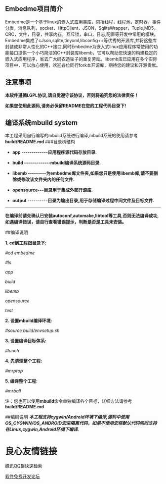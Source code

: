 ## Embedme项目简介
Embedme是一个基于linux的嵌入式应用类库，包括线程，线程池，定时器，事件分发，消息队列，socket，HttpClient，JSON，SqliteWrapper，Tuple,MD5，CRC，文件，目录，共享内存，互斥锁，串口，日志,配置等开发中常用的模块。Embedme集成了cJson,sqlite,tinyxml,libconfig++等优秀的开源库,并将这些库封装成非常人性化的C++接口,同时Embedme为嵌入式linux应用程序常使用的功能接口提供一个小巧简洁的C++封装库libemb，它可以帮助您快速的构建稳定的嵌入式应用程序，省去广大码农造轮子的重复劳动。libemb库已应用在多个实际项目中，可以放心使用，欢迎各位同行fork本开源库，期待您的建议和开源贡献。
## 注意事项
**本软件遵循LGPL协议,请自觉遵守该协议，否则将追究您的法律责任！**

**如果您使用此源码,请务必保留README在您的工程代码目录下!**
## 编译系统mbuild system
本工程采用自行编写的mbuild系统进行编译,mbuild系统的使用请参考**build/README.md**
###目录树结构

* **app 	-------------应用程序源代码存放目录.**

* **build 	-------------mbuild编译系统源码目录.**

* **libemb ---------为embedme库文件夹,如果您只是使用libemb库,请不要删除或修改该文件夹内的任何文件.**

* **opensource---目录用于集成外部开源库.**

* **output	----------目录为输出目录,用于存储编译过程中间文件及目标文件.**

		
---------------------------------------------------------------------
**在编译前请先确认已安装autoconf,automake,libtool等工具,否则无法编译成功,如遇编译错误，请自行查看错误提示，判断是否是工具未安装。**

##编译说明

**1. cd到工程跟目录下:**

*#cd embedme*

*#ls*

*app*

*build*

*libemb*

*opensource*

*test*

**2. 设置mbuild编译环境:**

*#source build/envsetup.sh*

**3. 设置编译目标体系:**

*#lunch*

**4. 先清理整个工程:**

*#mrprop*

**5. 编译整个工程:**

*#mrball*

注：您也可以使用**mbuild**命令单独编译各个目标，详细方法请参考**build/README.md**

##编码说明
***本工程支持cygwin/Android环境下编译,源码中使用OS_CYGWIN/OS_ANDROID宏来隔离代码，如果不使用宏将默认代码同时支持在Linux,cygwin,Android环境下编译.***

 # 良心友情链接

[腾讯QQ群快速检索](http://u.720life.cn/s/8cf73f7c)

[软件免费开发论坛](http://u.720life.cn/s/bbb01dc0)